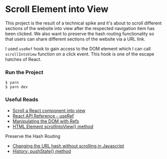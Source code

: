 # Scroll Element into View

This project is the result of a technical spike and it's about to scroll different sections of the website into view after the respected navigation item has been clicked. We also want to preserve the hash routing functionality so that users can share different sections of the website via a URL link.

I used `useRef` hook to gain access to the DOM element which I can call `scrollIntoView` function on a click event. This hook is one of the escape hatches of React.

### Run the Project

```
$ yarn
$ yarn dev
```

### Useful Reads

- [Scroll a React component into view](https://robinvdvleuten.nl/post/scroll-a-react-component-into-view/)
- [React API Reference - useRef](https://react.dev/reference/react/useRef)
- [Manipulating the DOM with Refs](https://react.dev/learn/manipulating-the-dom-with-refs)
- [HTML Element scrollIntoView() method](https://developer.mozilla.org/en-US/docs/Web/API/Element/scrollIntoView)

Preserve the Hash Routing

- [Changing the URL hash without scrolling in Javascript](https://www.sean-lloyd.com/post/changing-the-url-hash-without-scrolling-javascript/)
- [History: pushState() method](https://developer.mozilla.org/en-US/docs/Web/API/History/pushState)
